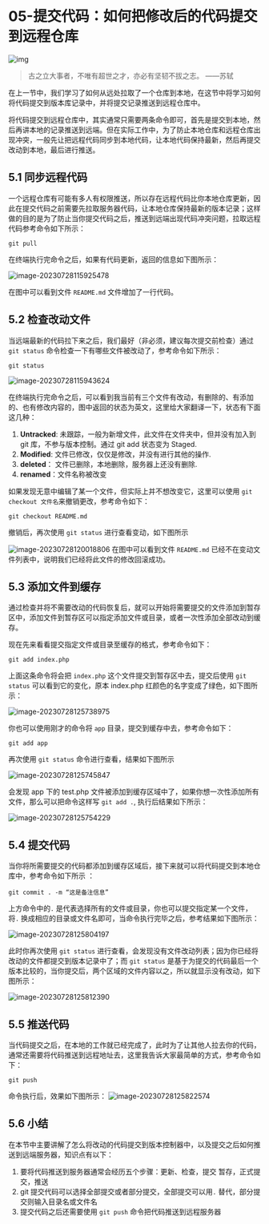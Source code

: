 # 05-提交代码：如何把修改后的代码提交到远程仓库

![img](https://img4.mukewang.com/5d88883600012d7206400359.jpg)

> 古之立大事者，不唯有超世之才，亦必有坚韧不拔之志。 ——苏轼

在上一节中，我们学习了如何从远处拉取了一个仓库到本地，在这节中将学习如何将代码提交到版本库记录中，并将提交记录推送到远程仓库中。

将代码提交到远程仓库中，其实通常只需要两条命令即可，首先是提交到本地，然后再讲本地的记录推送到远端。但在实际工作中，为了防止本地仓库和远程仓库出现冲突，一般先让把远程代码同步到本地代码，让本地代码保持最新，然后再提交改动到本地，最后进行推送。

## 5.1 同步远程代码

一个远程仓库有可能有多人有权限推送，所以存在远程代码比你本地仓库更新，因此在提交代码之前需要先拉取服务器代码，让本地仓库保持最新的版本记录；这样做的目的是为了防止当你提交代码之后，推送到远端出现代码冲突问题，拉取远程代码参考命令如下所示：

```
git pull 
```

在终端执行完命令之后，如果有代码更新，返回的信息如下图所示：

![image-20230728115925478](./assets/image-20230728115925478.png)

在图中可以看到文件 `README.md` 文件增加了一行代码。

## 5.2 检查改动文件

当远端最新的代码拉下来之后，我们最好（非必须，建议每次提交前检查）通过 `git status` 命令检查一下有哪些文件被改动了，参考命令如下所示：

```
git status 
```

![image-20230728115943624](./assets/image-20230728115943624.png)

在终端执行完命令之后，可以看到我当前有三个文件有改动，有删除的、有添加的、也有修改内容的，图中返回的状态为英文，这里给大家翻译一下，状态有下面这几种：

1. **Untracked**: 未跟踪，一般为新增文件，此文件在文件夹中，但并没有加入到 git 库，不参与版本控制。通过 git add 状态变为 Staged.
2. **Modified**: 文件已修改，仅仅是修改，并没有进行其他的操作.
3. **deleted**： 文件已删除，本地删除，服务器上还没有删除.
4. **renamed**：文件名称被改变

如果发现无意中编辑了某一个文件，但实际上并不想改变它，这里可以使用 `git checkout 文件名`来撤销更改，参考命令如下：

```
git checkout README.md
```

撤销后，再次使用 `git status` 进行查看变动，如下图所示

![image-20230728120018806](./assets/image-20230728120018806.png)
在图中可以看到文件 `README.md` 已经不在变动文件列表中，说明我们已经将此文件的修改回滚成功。

## 5.3 添加文件到缓存

通过检查并将不需要改动的代码恢复后，就可以开始将需要提交的文件添加到暂存区中，添加文件到暂存区可以指定添加文件或目录，或者一次性添加全部改动到缓存。

现在先来看看提交指定文件或目录至缓存的格式，参考命令如下：

```
git add index.php
```

上面这条命令将会把 `index.php` 这个文件提交到暂存区中去，提交后使用 `git status` 可以看到它的变化，原本 index.php 红颜色的名字变成了绿色，如下图所示：

![image-20230728125738975](./assets/image-20230728125738975.png)

你也可以使用刚才的命令将 `app` 目录，提交到缓存中去，参考命令如下：

```
git add app
```

再次使用 `git status` 命令进行查看，结果如下图所示

![image-20230728125745847](./assets/image-20230728125745847.png)

会发现 app 下的 test.php 文件被添加到缓存区域中了，如果你想一次性添加所有文件，那么可以把命令这样写 `git add .`, 执行后结果如下所示：

![image-20230728125754229](./assets/image-20230728125754229.png)

## 5.4 提交代码

当你将所需要提交的代码都添加到缓存区域后，接下来就可以将代码提交到本地仓库中，参考命令如下所示 ：

```
git commit . -m “这是备注信息”
```

上方命令中的`.` 是代表选择所有的文件或目录，你也可以提交指定某一个文件，将`.` 换成相应的目录或文件名即可，当命令执行完毕之后，参考结果如下图所示：

![image-20230728125804197](./assets/image-20230728125804197.png)

此时你再次使用 `git status` 进行查看，会发现没有文件改动列表；因为你已经将改动的文件都提交到版本记录中了；而 `git status` 是基于为提交的代码最后一个版本比较的，当你提交后，两个区域的文件内容以之，所以就显示没有改动，如下图所示：

![image-20230728125812390](./assets/image-20230728125812390.png)

## 5.5 推送代码

当代码提交之后，在本地的工作就已经完成了，此时为了让其他人拉去你的代码，通常还需要将代码推送到远程地址去，这里我告诉大家最简单的方式，参考命令如下：

```
git push
```

命令执行后，效果如下图所示：
![image-20230728125822574](./assets/image-20230728125822574.png)

## 5.6 小结

在本节中主要讲解了怎么将改动的代码提交到版本控制器中，以及提交之后如何推送到远端服务器，知识点有以下：

1. 要将代码推送到服务器通常会经历五个步骤：更新、检查，提交 暂存，正式提交，推送
2. git 提交代码可以选择全部提交或者部分提交，全部提交可以用`.` 替代，部分提交则输入目录名或文件名
3. 提交代码之后还需要使用 `git push` 命令把代码推送到远程服务器

